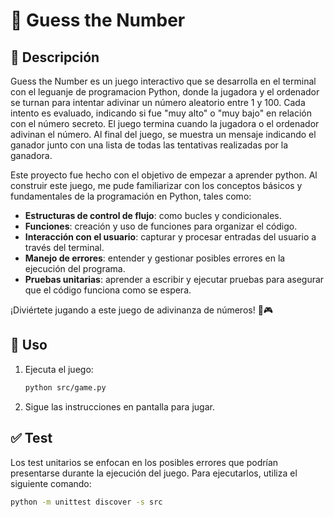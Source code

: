 # 🎯 Guess the Number

## 📝 Descripción

Guess the Number es un juego interactivo que se desarrolla en el terminal con el leguanje de programacion Python, donde la jugadora y el ordenador se turnan para intentar adivinar un número aleatorio entre 1 y 100. Cada intento es evaluado, indicando si fue "muy alto" o "muy bajo" en relación con el número secreto. El juego termina cuando la jugadora o el ordenador adivinan el número. Al final del juego, se muestra un mensaje indicando el ganador junto con una lista de todas las tentativas realizadas por la ganadora.

Este proyecto fue hecho con el objetivo de empezar a aprender python. Al construir este juego, me pude familiarizar con los conceptos básicos y fundamentales de la programación en Python, tales como:

- **Estructuras de control de flujo**: como bucles y condicionales.
- **Funciones**: creación y uso de funciones para organizar el código.
- **Interacción con el usuario**: capturar y procesar entradas del usuario a través del terminal.
- **Manejo de errores**: entender y gestionar posibles errores en la ejecución del programa.
- **Pruebas unitarias**: aprender a escribir y ejecutar pruebas para asegurar que el código funciona como se espera.

¡Diviértete jugando a este juego de adivinanza de números! 🎲🎮


## 🚀 Uso

1. Ejecuta el juego:
    ```bash
    python src/game.py
    ```
2. Sigue las instrucciones en pantalla para jugar.

## ✅ Test

Los test unitarios se enfocan en los posibles errores que podrían presentarse durante la ejecución del juego. Para ejecutarlos, utiliza el siguiente comando:

```bash
python -m unittest discover -s src
